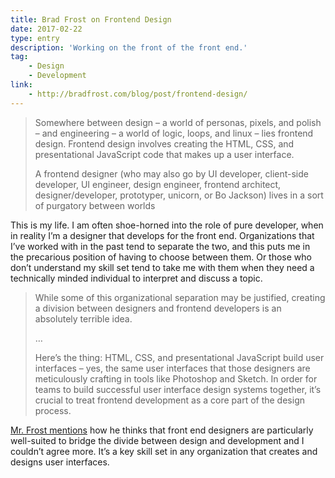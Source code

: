 ```yaml
---
title: Brad Frost on Frontend Design
date: 2017-02-22
type: entry
description: 'Working on the front of the front end.'
tag:
    - Design
    - Development
link:
    - http://bradfrost.com/blog/post/frontend-design/
---
```

> Somewhere between design – a world of personas, pixels, and polish – and engineering – a world of logic, loops, and linux – lies frontend design. Frontend design involves creating the HTML, CSS, and presentational JavaScript code that makes up a user interface.
> 
> A frontend designer (who may also go by UI developer, client-side developer, UI engineer, design engineer, frontend architect, designer/developer, prototyper, unicorn, or Bo Jackson) lives in a sort of purgatory between worlds

This is my life. I am often shoe-horned into the role of pure developer, when in reality I’m a designer that develops for the front end. Organizations that I’ve worked with in the past tend to separate the two, and this puts me in the precarious position of having to choose between them. Or those who don’t understand my skill set tend to take me with them when they need a technically minded individual to interpret and discuss a topic.

> While some of this organizational separation may be justified, creating a division between designers and frontend developers is an absolutely terrible idea.
> 
> …
> 
> Here’s the thing: HTML, CSS, and presentational JavaScript build user interfaces – yes, the same user interfaces that those designers are meticulously crafting in tools like Photoshop and Sketch. In order for teams to build successful user interface design systems together, it’s crucial to treat frontend development as a core part of the design process.

[Mr. Frost mentions](http://bradfrost.com/blog/post/frontend-design/) how he thinks that front end designers are particularly well-suited to bridge the divide between design and development and I couldn’t agree more. It’s a key skill set in any organization that creates and designs user interfaces.